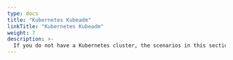 ```yaml
---
type: docs
title: "Kubernetes Kubeadm"
linkTitle: "Kubernetes Kubeadm"
weight: 7
description: >-
  If you do not have a Kubernetes cluster, the scenarios in this section will guide on how to create a Kubernetes cluster using kubeadm in Azure VMs with Azure Arc-enabled data services integration in an automated fashion using ARM template.
---
```

